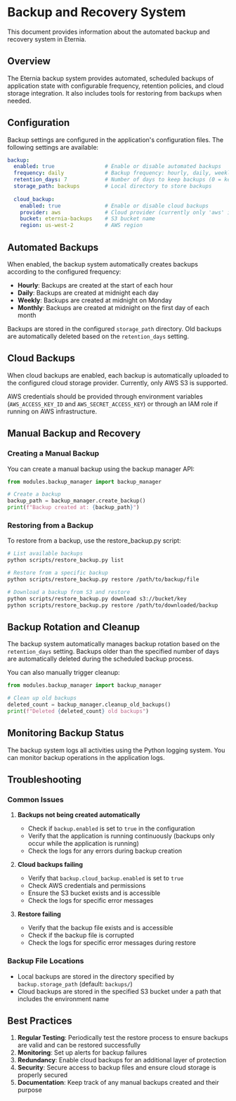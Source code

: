 # Backup and Recovery System

This document provides information about the automated backup and recovery system in Eternia.

## Overview

The Eternia backup system provides automated, scheduled backups of application state with configurable frequency, retention policies, and cloud storage integration. It also includes tools for restoring from backups when needed.

## Configuration

Backup settings are configured in the application's configuration files. The following settings are available:

```yaml
backup:
  enabled: true                # Enable or disable automated backups
  frequency: daily             # Backup frequency: hourly, daily, weekly, monthly
  retention_days: 7            # Number of days to keep backups (0 = keep forever)
  storage_path: backups        # Local directory to store backups
  
  cloud_backup:
    enabled: true              # Enable or disable cloud backups
    provider: aws              # Cloud provider (currently only 'aws' is supported)
    bucket: eternia-backups    # S3 bucket name
    region: us-west-2          # AWS region
```

## Automated Backups

When enabled, the backup system automatically creates backups according to the configured frequency:

- **Hourly**: Backups are created at the start of each hour
- **Daily**: Backups are created at midnight each day
- **Weekly**: Backups are created at midnight on Monday
- **Monthly**: Backups are created at midnight on the first day of each month

Backups are stored in the configured `storage_path` directory. Old backups are automatically deleted based on the `retention_days` setting.

## Cloud Backups

When cloud backups are enabled, each backup is automatically uploaded to the configured cloud storage provider. Currently, only AWS S3 is supported.

AWS credentials should be provided through environment variables (`AWS_ACCESS_KEY_ID` and `AWS_SECRET_ACCESS_KEY`) or through an IAM role if running on AWS infrastructure.

## Manual Backup and Recovery

### Creating a Manual Backup

You can create a manual backup using the backup manager API:

```python
from modules.backup_manager import backup_manager

# Create a backup
backup_path = backup_manager.create_backup()
print(f"Backup created at: {backup_path}")
```

### Restoring from a Backup

To restore from a backup, use the restore_backup.py script:

```bash
# List available backups
python scripts/restore_backup.py list

# Restore from a specific backup
python scripts/restore_backup.py restore /path/to/backup/file

# Download a backup from S3 and restore
python scripts/restore_backup.py download s3://bucket/key
python scripts/restore_backup.py restore /path/to/downloaded/backup
```

## Backup Rotation and Cleanup

The backup system automatically manages backup rotation based on the `retention_days` setting. Backups older than the specified number of days are automatically deleted during the scheduled backup process.

You can also manually trigger cleanup:

```python
from modules.backup_manager import backup_manager

# Clean up old backups
deleted_count = backup_manager.cleanup_old_backups()
print(f"Deleted {deleted_count} old backups")
```

## Monitoring Backup Status

The backup system logs all activities using the Python logging system. You can monitor backup operations in the application logs.

## Troubleshooting

### Common Issues

1. **Backups not being created automatically**
   - Check if `backup.enabled` is set to `true` in the configuration
   - Verify that the application is running continuously (backups only occur while the application is running)
   - Check the logs for any errors during backup creation

2. **Cloud backups failing**
   - Verify that `backup.cloud_backup.enabled` is set to `true`
   - Check AWS credentials and permissions
   - Ensure the S3 bucket exists and is accessible
   - Check the logs for specific error messages

3. **Restore failing**
   - Verify that the backup file exists and is accessible
   - Check if the backup file is corrupted
   - Check the logs for specific error messages during restore

### Backup File Locations

- Local backups are stored in the directory specified by `backup.storage_path` (default: `backups/`)
- Cloud backups are stored in the specified S3 bucket under a path that includes the environment name

## Best Practices

1. **Regular Testing**: Periodically test the restore process to ensure backups are valid and can be restored successfully
2. **Monitoring**: Set up alerts for backup failures
3. **Redundancy**: Enable cloud backups for an additional layer of protection
4. **Security**: Secure access to backup files and ensure cloud storage is properly secured
5. **Documentation**: Keep track of any manual backups created and their purpose